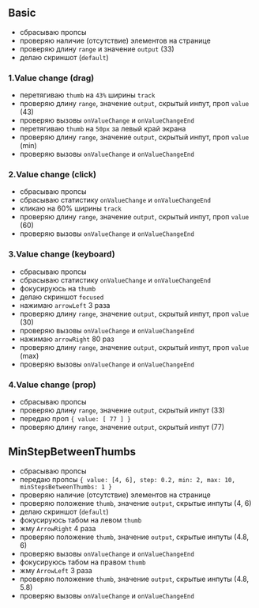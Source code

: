 ## Basic

- сбрасываю пропсы
- проверяю наличие (отсутствие) элементов на странице
- проверяю длину `range` и значение `output` (33)
- делаю скриншот (`default`)

### 1.Value change (drag)

- перетягиваю `thumb` на `43%` ширины `track`
- проверяю длину `range`, значение `output`, скрытый инпут, проп `value` (43)
- проверяю вызовы `onValueChange` и `onValueChangeEnd`
- перетягиваю `thumb` на `50px` за левый край экрана
- проверяю длину `range`, значение `output`, скрытый инпут, проп `value` (min)
- проверяю вызовы `onValueChange` и `onValueChangeEnd`

### 2.Value change (click)

- сбрасываю пропсы
- сбрасываю статистику `onValueChange` и `onValueChangeEnd`
- кликаю на 60% ширины `track`
- проверяю длину `range`, значение `output`, скрытый инпут, проп `value` (60)
- проверяю вызовы `onValueChange` и `onValueChangeEnd`

### 3.Value change (keyboard)

- сбрасываю пропсы
- сбрасываю статистику `onValueChange` и `onValueChangeEnd`
- фокусируюсь на `thumb`
- делаю скриншот `focused`
- нажимаю `arrowLeft` 3 раза
- проверяю длину `range`, значение `output`, скрытый инпут, проп `value` (30)
- проверяю вызовы `onValueChange` и `onValueChangeEnd`
- нажимаю `arrowRight` 80 раз
- проверяю длину `range`, значение `output`, скрытый инпут, проп `value` (max)
- проверяю вызовы `onValueChange` и `onValueChangeEnd`

### 4.Value change (prop)

- сбрасываю пропсы
- проверяю длину `range`, значение `output`, скрытый инпут (33)
- передаю проп `{ value: [ 77 ] }`
- проверяю длину `range`, значение `output`, скрытый инпут (77)

## MinStepBetweenThumbs

- сбрасываю пропсы
- передаю пропсы `{ value: [4, 6], step: 0.2, min: 2, max: 10, minStepsBetweenThumbs: 1 }`
- проверяю наличие (отсутствие) элементов на странице
- проверяю положение `thumb`, значение `output`, скрытые инпуты (4, 6)
- делаю скриншот (`default`)
- фокусируюсь табом на левом `thumb`
- жму `ArrowRight` 4 раза
- проверяю положение `thumb`, значение `output`, скрытые инпуты (4.8, 6)
- проверяю вызовы `onValueChange` и `onValueChangeEnd`
- фокусируюсь табом на правом `thumb`
- жму `ArrowLeft` 3 раза
- проверяю положение `thumb`, значение `output`, скрытые инпуты (4.8, 5.8)
- проверяю вызовы `onValueChange` и `onValueChangeEnd`
